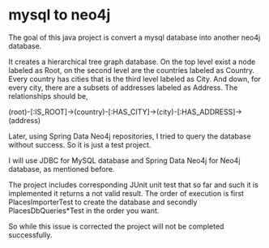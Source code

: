 # mysql to neo4j
The goal of this java project is convert a mysql database into another neo4j database.

It creates a hierarchical tree graph database. On the top level exist a node labeled as Root, on the second level are the countries labeled as Country. Every country has cities that is the third level labeled as City. And down, for every city, there are a subsets of addresses labeled as Address. The relationships should be,

(root)-[:IS_ROOT]->(country)-[:HAS_CITY]->(city)-[:HAS_ADDRESS]->(address)

Later, using Spring Data Neo4j repositories, I tried to query the database without success. So it is just a test project.

I will use JDBC for MySQL database and Spring Data Neo4j for Neo4j database, as mentioned before.

The project includes corresponding JUnit unit test that so far and such it is implemented it returns  a not valid result. The order of execution is first PlacesImporterTest to create the database and secondly PlacesDbQueries*Test in the order you want.

So while this issue is corrected the project will not be completed successfully.